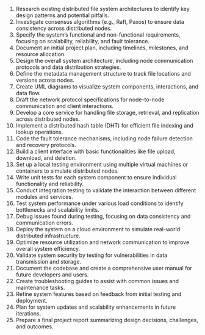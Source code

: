 1. Research existing distributed file system architectures to identify key design patterns and potential pitfalls.
2. Investigate consensus algorithms (e.g., Raft, Paxos) to ensure data consistency across distributed nodes.
3. Specify the system’s functional and non-functional requirements, focusing on scalability, reliability, and fault tolerance.
4. Document an initial project plan, including timelines, milestones, and resource allocation.
5. Design the overall system architecture, including node communication protocols and data distribution strategies.
6. Define the metadata management structure to track file locations and versions across nodes.
7. Create UML diagrams to visualize system components, interactions, and data flow.
8. Draft the network protocol specifications for node-to-node communication and client interactions.
9. Develop a core service for handling file storage, retrieval, and replication across distributed nodes.
10. Implement a distributed hash table (DHT) for efficient file indexing and lookup operations.
11. Code the fault tolerance mechanisms, including node failure detection and recovery protocols.
12. Build a client interface with basic functionalities like file upload, download, and deletion.
13. Set up a local testing environment using multiple virtual machines or containers to simulate distributed nodes.
14. Write unit tests for each system component to ensure individual functionality and reliability.
15. Conduct integration testing to validate the interaction between different modules and services.
16. Test system performance under various load conditions to identify bottlenecks and scalability limits.
17. Debug issues found during testing, focusing on data consistency and communication errors.
18. Deploy the system on a cloud environment to simulate real-world distributed infrastructure.
19. Optimize resource utilization and network communication to improve overall system efficiency.
20. Validate system security by testing for vulnerabilities in data transmission and storage.
21. Document the codebase and create a comprehensive user manual for future developers and users.
22. Create troubleshooting guides to assist with common issues and maintenance tasks.
23. Refine system features based on feedback from initial testing and deployment.
24. Plan for system updates and scalability enhancements in future iterations.
25. Prepare a final project report summarizing design decisions, challenges, and outcomes.
